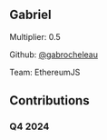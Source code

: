 
## Gabriel
Multiplier: 0.5

Github: [@gabrocheleau](https://github.com/gabrocheleau)

Team: EthereumJS

## Contributions

### Q4 2024

